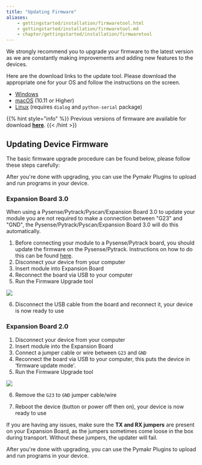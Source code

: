 ```yaml
---
title: "Updating Firmware"
aliases:
    - gettingstarted/installation/firmwaretool.html
    - gettingstarted/installation/firmwaretool.md
    - chapter/gettingstarted/installation/firmwaretool
---
```


We strongly recommend you to upgrade your firmware to the latest version as we are constantly making improvements and adding new features to the devices.

Here are the download links to the update tool. Please download the appropriate one for your OS and follow the instructions on the screen.

* [Windows](https://software.pycom.io/findupgrade?product=pycom-firmware-updater&type=all&platform=win32&redirect=true)
* [macOS](https://software.pycom.io/findupgrade?product=pycom-firmware-updater&type=all&platform=macos&redirect=true) (10.11 or Higher)
* [Linux](https://software.pycom.io/findupgrade?product=pycom-firmware-updater&type=all&platform=unix&redirect=true) (requires `dialog` and `python-serial` package)

{{% hint style="info" %}}
Previous versions of firmware are available for download [**here**](/advance/downgrade).
{{< /hint >}}

## Updating Device Firmware

The basic firmware upgrade procedure can be found below, please follow these steps carefully:

After you're done with upgrading, you can use the Pymakr Plugins to upload and run programs in your device.


### Expansion Board 3.0

When using a Pysense/Pytrack/Pyscan/Expansion Board 3.0 to update your module you are not required to make a connection between "G23" and "GND", the Pysense/Pytrack/Pyscan/Expansion Board 3.0 will do this automatically.

1. Before connecting your module to a Pysense/Pytrack board, you should update the firmware on the Pysense/Pytrack. Instructions on how to do this can be found [here](/pytrackpysense/installation/firmware).
2. Disconnect your device from your computer
3. Insert module into Expansion Board
4. Reconnect the board via USB to your computer
5. Run the Firmware Upgrade tool

![](/gitbook/assets/firmware-update-2.png)

6. Disconnect the USB cable from the board and reconnect it, your device is now ready to use

### Expansion Board 2.0

1. Disconnect your device from your computer
2. Insert module into the Expansion Board
3. Connect a jumper cable or wire between `G23` and `GND`
4. Reconnect the board via USB to your computer, this puts the device in ‘firmware update mode'.
5. Run the Firmware Upgrade tool

![](/gitbook/assets/firmware-update.png)

6. Remove the `G23` to `GND` jumper cable/wire

7. Reboot the device (button or power off then on), your device is now ready to use

If you are having any issues, make sure the **TX and RX jumpers** are present on your Expansion Board, as the jumpers sometimes come loose in the box during transport. Without these jumpers, the updater will fail.


After you're done with upgrading, you can use the Pymakr Plugins to upload and run programs in your device.
